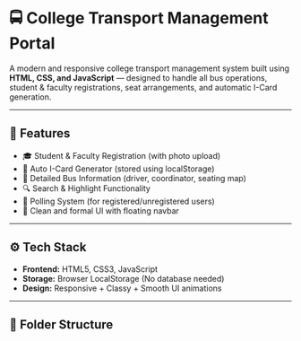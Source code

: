 # 🚍 College Transport Management Portal

A modern and responsive college transport management system built using **HTML, CSS, and JavaScript** — designed to handle all bus operations, student & faculty registrations, seat arrangements, and automatic I-Card generation.

---

## 🌟 Features

- 🎓 Student & Faculty Registration (with photo upload)
- 🪪 Auto I-Card Generator (stored using localStorage)
- 🚌 Detailed Bus Information (driver, coordinator, seating map)
- 🔍 Search & Highlight Functionality
- 💬 Polling System (for registered/unregistered users)
- 🌌 Clean and formal UI with floating navbar

---

## ⚙️ Tech Stack

- **Frontend:** HTML5, CSS3, JavaScript  
- **Storage:** Browser LocalStorage (No database needed)  
- **Design:** Responsive + Classy + Smooth UI animations  

---

## 🧩 Folder Structure

